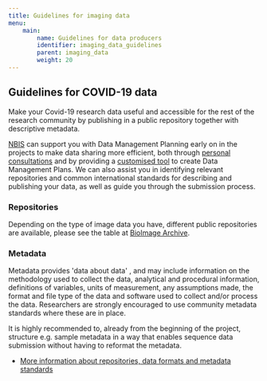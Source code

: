 ```yaml
---
title: Guidelines for imaging data
menu:
    main:
        name: Guidelines for data producers
        identifier: imaging_data_guidelines
        parent: imaging_data
        weight: 20
---
```


## Guidelines for COVID-19 data
Make your Covid-19 research data useful and accessible for the rest of the research community by publishing in a public repository together with descriptive metadata.

[NBIS](http://www.nbis.se/) can support you with Data Management Planning early on in the projects to make data sharing more efficient, both through [personal consultations](https://nbis.se/support/supportform/index.php?form=consultation) and by providing a [customised tool](https://dsw.scilifelab.se/) to create Data Management Plans. We can also assist you in identifying relevant repositories and common international standards for describing and publishing your data, as well as guide you through the submission process.

### Repositories
Depending on the type of image data you have, different public repositories are available, please see the table at [BioImage Archive](https://www.ebi.ac.uk/bioimage-archive/).

### Metadata
Metadata provides 'data about data' , and may include information on the methodology used to collect the data, analytical and procedural information, definitions of variables, units of measurement, any assumptions made, the format and file type of the data and software used to collect and/or process the data. Researchers are strongly encouraged to use community metadata standards where these are in place.

<!--- Suggestions of specifik metadata standards --->

It is highly recommended to, already from the beginning of the project, structure e.g. sample metadata in a way that enables sequence data submission  without having to reformat the metadata.

* [More information about repositories, data formats and metadata standards](https://scilifelab-data-guidelines.readthedocs.io/en/latest/docs/covid-19/index.html#guidelines-about-repositories-data-formats-and-metadata-standards)
